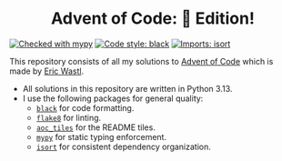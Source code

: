 <h1 align="center">
  Advent of Code: 🐍 Edition!
</h1>

[![Checked with mypy](https://www.mypy-lang.org/static/mypy_badge.svg)](https://mypy-lang.org/)
[![Code style: black](https://img.shields.io/badge/code%20style-black-blue.svg)](https://github.com/psf/black)
[![Imports: isort](https://img.shields.io/badge/%20imports-isort-%231674b1?style=flat)](https://pycqa.github.io/isort/)

This repository consists of all my solutions to [Advent of Code](https://adventofcode.com) which is made by [Eric Wastl](https://was.tl).

- All solutions in this repository are written in Python 3.13.
- I use the following packages for general quality:
  - [`black`](https://github.com/psf/black) for code formatting. 
  - [`flake8`](https://github.com/PyCQA/flake8) for linting.
  - [`aoc_tiles`](https://github.com/LiquidFun/aoc_tiles) for the README tiles.
  - [`mypy`](https://github.com/python/mypy) for static typing enforcement.
  - [`isort`](https://github.com/pycqa/isort) for consistent dependency organization.

<!-- AOC TILES BEGIN -->
<!-- AOC TILES END -->